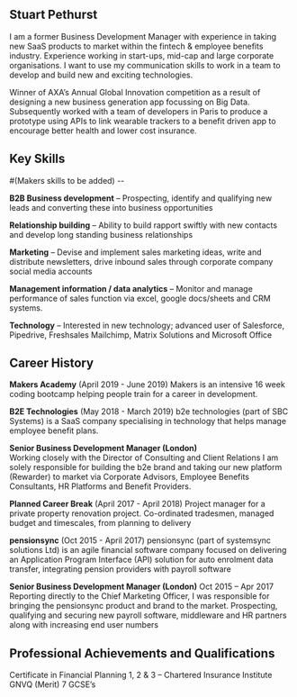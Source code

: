 ## Stuart Pethurst

I am a former Business Development Manager with experience in taking new SaaS products to market within the fintech & employee benefits industry. Experience working in start-ups, mid-cap and large corporate organisations. I want to use my communication skills to work in a team to develop and build new and exciting technologies. 

Winner of AXA’s Annual Global Innovation competition as a result of designing a new business generation app focussing on Big Data. Subsequently worked with a team of developers in Paris to produce a prototype using APIs to link wearable trackers to a benefit driven app to encourage better health and lower cost insurance.

## Key Skills

#(Makers skills to be added) -- 

**B2B Business development**  – Prospecting, identify and qualifying new leads and converting these into business opportunities

**Relationship building** – Ability to build rapport swiftly with new contacts and develop long standing business relationships 

**Marketing** – Devise and implement sales marketing ideas, write and distribute newsletters, drive inbound sales through corporate company social media accounts 

**Management information / data analytics** – Monitor and manage performance of sales function via excel, google docs/sheets and CRM systems.

**Technology** – Interested in new technology; advanced user of Salesforce, Pipedrive, Freshsales Mailchimp, Matrix Solutions and Microsoft Office

## Career History

**Makers Academy** (April 2019 - June 2019)
Makers is an intensive 16 week coding bootcamp helping people train for a career in development.

**B2E Technologies** (May 2018 - March 2019)
b2e technologies (part of SBC Systems) is a SaaS company specialising in technology that helps manage employee benefit plans.

**Senior Business Development Manager (London)**                                                    
Working closely with the Director of Consulting and Client Relations I am solely responsible for building the b2e brand and taking our new platform (Rewarder) to market via Corporate Advisors, Employee Benefits Consultants, HR Platforms and Benefit Providers.                                                                    
                                                                                                         
**Planned Career Break** (April 2017 - April 2018)
Project manager for a private property renovation project. Co-ordinated tradesmen, managed budget and timescales, from planning to delivery

**pensionsync** (Oct 2015 - April 2017)
pensionsync (part of systemsync solutions Ltd) is an agile financial software company focused on delivering an Application Program Interface (API) solution for auto enrolment data transfer, integrating pension providers with payroll software

**Senior Business Development Manager (London)**                                                        Oct 2015 – Apr 2017
Reporting directly to the Chief Marketing Officer, I was responsible for bringing the pensionsync product and brand to the market. Prospecting, qualifying and securing new payroll software, middleware and HR partners along with increasing end user numbers 

## Professional Achievements and Qualifications
Certificate in Financial Planning 1, 2 & 3 – Chartered Insurance Institute 
GNVQ (Merit)
7 GCSE’s




